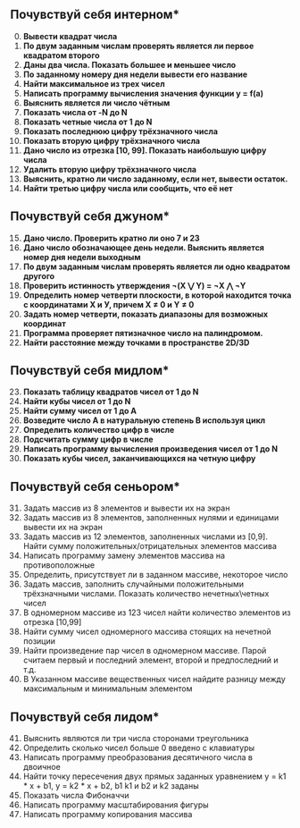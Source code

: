 ## Почувствуй себя интерном*
 0. **Вывести квадрат числа**
 1. **По двум заданным числам проверять является ли первое квадратом второго**
 2. **Даны два числа. Показать большее и меньшее число**
 3. **По заданному номеру дня недели вывести его название**
 4. **Найти максимальное из трех чисел**
 5. **Написать программу вычисления значения функции y = f(a)**
 6. **Выяснить является ли число чётным**
 7. **Показать числа от -N до N**
 8. **Показать четные числа от 1 до N**
 9. **Показать последнюю цифру трёхзначного числа**
10. **Показать вторую цифру трёхзначного числа**
11. **Дано число из отрезка [10, 99]. Показать наибольшую цифру числа**
12. **Удалить вторую цифру трёхзначного числа**
13. **Выяснить, кратно ли число заданному, если нет, вывести остаток.**
14. **Найти третью цифру числа или сообщить, что её нет**

## Почувствуй себя джуном*
15. **Дано число. Проверить кратно ли оно 7 и 23**
16. **Дано число обозначающее день недели. Выяснить является номер дня недели выходным** 
17. **По двум заданным числам проверять является ли одно квадратом другого**
18. **Проверить истинность утверждения ¬(X ⋁ Y) = ¬X ⋀ ¬Y**
19. **Определить номер четверти плоскости, в которой находится точка с координатами Х и У, причем X ≠ 0 и Y ≠ 0**
20. **Задать номер четверти, показать диапазоны для возможных координат**
21. **Программа проверяет пятизначное число на палиндромом.**
22. **Найти расстояние между точками в пространстве 2D/3D**

## Почувствуй себя мидлом*
23. **Показать таблицу квадратов чисел от 1 до N** 
24. **Найти кубы чисел от 1 до N**
25. **Найти сумму чисел от 1 до А**
26. **Возведите число А в натуральную степень B используя цикл**
27. **Определить количество цифр в числе**
28. **Подсчитать сумму цифр в числе**
29. **Написать программу вычисления произведения чисел от 1 до N**
30. **Показать кубы чисел, заканчивающихся на четную цифру**

## Почувствуй себя сеньором*
31. Задать массив из 8 элементов и вывести их на экран 
32. Задать массив из 8 элементов, заполненных нулями и единицами вывести их на экран 
33. Задать массив из 12 элементов, заполненных числами из [0,9]. Найти сумму положительных/отрицательных элементов массива
34. Написать программу замену элементов массива на противоположные
35. Определить, присутствует ли в заданном массиве, некоторое число 
36. Задать массив, заполнить случайными положительными трёхзначными числами. Показать количество нечетных\четных чисел
37. В одномерном массиве из 123 чисел найти количество элементов из отрезка [10,99]
38. Найти сумму чисел одномерного массива стоящих на нечетной позиции
39. Найти произведение пар чисел в одномерном массиве. Парой считаем первый и последний элемент, второй и предпоследний и т.д.
40. В Указанном массиве вещественных чисел найдите разницу между максимальным и минимальным элементом

## Почувствуй себя лидом*
41. Выяснить являются ли три числа сторонами треугольника 
42. Определить сколько чисел больше 0 введено с клавиатуры
43. Написать программу преобразования десятичного числа в двоичное
44. Найти точку пересечения двух прямых заданных уравнением y = k1 * x + b1, y = k2 * x + b2, b1 k1 и b2 и k2 заданы
45. Показать числа Фибоначчи
46. Написать программу масштабирования фигуры
47. Написать программу копирования массива


